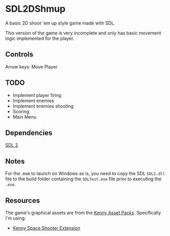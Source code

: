 # SDL2DShmup
A basic 2D shoot 'em up style game made with SDL.

This version of the game is very incomplete and only has basic movement logic implemented for the player.

## Controls

Arrow keys: Move Player

## TODO

- Implement player firing
- Implement enemies
- Implement enemies shooting
- Scoring
- Main Menu

## Dependencies

[SDL 2](https://github.com/libsdl-org/SDL/tree/SDL2)

## Notes

For the .exe to launch on Windows as is, you need to copy the SDL `SDL2.dll` file to the build folder containing the
`SDLTest.exe` file prior to executing the `.exe`.

## Resources

The game's graphical assets are from the [Kenny Asset Packs](https://kenney.nl/assets). Specifically I'm using:

- [Kenny Space Shooter Extension](https://kenney.nl/assets/space-shooter-extension)
